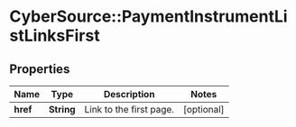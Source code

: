 # CyberSource::PaymentInstrumentListLinksFirst

## Properties
Name | Type | Description | Notes
------------ | ------------- | ------------- | -------------
**href** | **String** | Link to the first page.  | [optional] 


